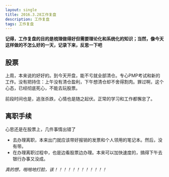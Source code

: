 ```yaml
---
layout: single
title: 2016.3.28工作复盘
description: 工作复盘
tags: 工作复盘
---
```


**记得，工作复盘的目的是梳理做得好但需要理论化和系统化的知识；当然，像今天这样做的不怎么好的一天，记录下来，反思一下吧**

## 股票
上周，本来说的好好的。到今天开盘，能不亏就全部清仓。专心PMP考试和新的工作。没有把持住：上午没有清仓盈利，下午想清仓却不舍得割肉。罪过啊，这个心态，已经彻底死心，不能去玩股票。

前段时间也是，追涨杀跌，心情也是随之起伏。正常的学习和工作都懈怠了。

## 离职手续
心思还是在股票上，几件事情出错了

+ 去办理离职，本来出门就应该带好报销的发票和个人领用的笔记本。然后，没有带。
+ 在办理离职过程中，也是边看股票边办理。本来可以加快速度的，搞得下午去银行办事又没成。

*真的想，啪啪地打脸，该！！！！！！！！！！！！*